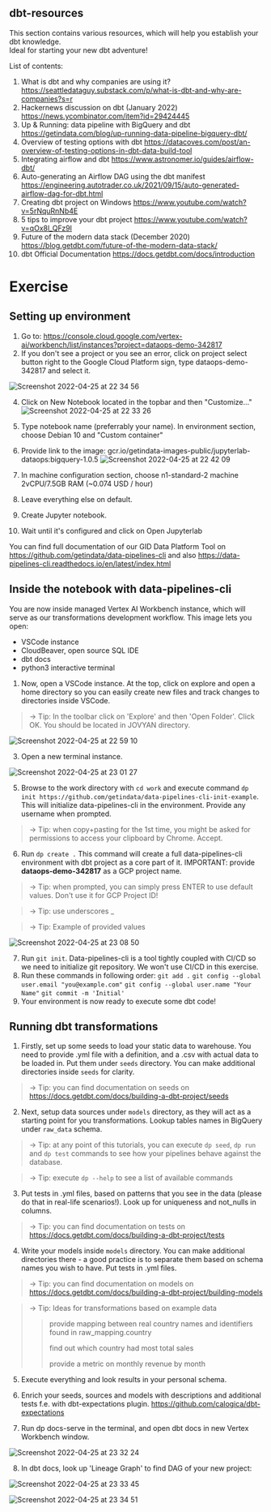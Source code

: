 ## dbt-resources

This section contains various resources, which will help you establish your dbt knowledge.
<br>Ideal for starting your new dbt adventure!

List of contents:
1. What is dbt and why companies are using it?
  https://seattledataguy.substack.com/p/what-is-dbt-and-why-are-companies?s=r
2. Hackernews discussion on dbt (January 2022)
  https://news.ycombinator.com/item?id=29424445
3. Up & Running: data pipeline with BigQuery and dbt
  https://getindata.com/blog/up-running-data-pipeline-bigquery-dbt/
4. Overview of testing options with dbt
  https://datacoves.com/post/an-overview-of-testing-options-in-dbt-data-build-tool
5. Integrating airflow and dbt
  https://www.astronomer.io/guides/airflow-dbt/
6. Auto-generating an Airflow DAG using the dbt manifest
  https://engineering.autotrader.co.uk/2021/09/15/auto-generated-airflow-dag-for-dbt.html
7. Creating dbt project on Windows
  https://www.youtube.com/watch?v=5rNquRnNb4E
8. 5 tips to improve your dbt project
  https://www.youtube.com/watch?v=qOx8l_QFz9I
9. Future of the modern data stack (December 2020)
  https://blog.getdbt.com/future-of-the-modern-data-stack/
10. dbt Official Documentation
  https://docs.getdbt.com/docs/introduction



# Exercise
## Setting up environment
1. Go to: https://console.cloud.google.com/vertex-ai/workbench/list/instances?project=dataops-demo-342817
2. If you don't see a project or you see an error, click on project select button right to the Google Cloud Platform sign, type dataops-demo-342817 and select it.

![Screenshot 2022-04-25 at 22 34 56](https://user-images.githubusercontent.com/77925576/165170378-c7ed628d-4f5c-4d30-be2c-0aaca3ae08a1.png)

4. Click on New Notebook located in the topbar and then "Customize..."
![Screenshot 2022-04-25 at 22 33 26](https://user-images.githubusercontent.com/77925576/165170160-a08af36a-d022-4c5d-b5cd-a181576a6f76.png)

5. Type notebook name (preferrably your name). In environment section, choose Debian 10 and "Custom container" 
6. Provide link to the image: gcr.io/getindata-images-public/jupyterlab-dataops:bigquery-1.0.5
![Screenshot 2022-04-25 at 22 42 09](https://user-images.githubusercontent.com/77925576/165171403-93633875-3f5c-429c-a40a-014a863cd10d.png)

8. In machine configuration section, choose n1-standard-2 machine 2vCPU/7.5GB RAM (~0.074 USD / hour)
9. Leave everything else on default.
10. Create Jupyter notebook.
11. Wait until it's configured and click on Open Jupyterlab

You can find full documentation of our GID Data Platform Tool on https://github.com/getindata/data-pipelines-cli and also https://data-pipelines-cli.readthedocs.io/en/latest/index.html

## Inside the notebook with data-pipelines-cli
You are now inside managed Vertex AI Workbench instance, which will serve as our transformations development workflow. This image lets you open:
- VSCode instance
- CloudBeaver, open source SQL IDE
- dbt docs
- python3 interactive terminal

1. Now, open a VSCode instance. At the top, click on explore and open a home directory so you can easily create new files and track changes to directories inside VSCode.
  
  >-> Tip: In the toolbar click on 'Explore' and then 'Open Folder'. Click OK. You should be located in JOVYAN directory.
  
![Screenshot 2022-04-25 at 22 59 10](https://user-images.githubusercontent.com/77925576/165173963-c2aaa4c9-d68b-4709-8ddf-1e1c63f79fe6.png)

3. Open a new terminal instance.

![Screenshot 2022-04-25 at 23 01 27](https://user-images.githubusercontent.com/77925576/165174292-ed5b1cc0-0516-40ec-89f9-aa6de7de833f.png)

5. Browse to the work directory with `cd work` and execute command `dp init https://github.com/getindata/data-pipelines-cli-init-example`. This will initialize data-pipelines-cli in the environment. Provide any username when prompted. 
  
  >-> Tip: when copy+pasting for the 1st time, you might be asked for permissions to access your clipboard by Chrome. Accept. 

6. Run `dp create .` This command will create a full data-pipelines-cli environment with dbt project as a core part of it. IMPORTANT: provide __dataops-demo-342817__ as a GCP project name.
  
  >-> Tip: when prompted, you can simply press ENTER to use default values. Don't use it for GCP Project ID!
  
  >-> Tip: use underscores _
  
  >-> Tip: Example of provided values
  
  ![Screenshot 2022-04-25 at 23 08 50](https://user-images.githubusercontent.com/77925576/165175393-660a9fec-9a07-4179-93bd-abd337f9d285.png)

7. Run `git init`. Data-pipelines-cli is a tool tightly coupled with CI/CD so we need to initialize git repository. We won't use CI/CD in this exercise.
8. Run these commands in following order:
   `git add .`
   `git config --global user.email "you@example.com"`
   `git config --global user.name "Your Name"`
   `git commit -m 'Initial'`
9. Your environment is now ready to execute some dbt code!

## Running dbt transformations
1. Firstly, set up some seeds to load your static data to warehouse. You need to provide .yml file with a definition, and a .csv with actual data to be loaded in. Put them under `seeds` directory. You can make additional directories inside `seeds` for clarity.
  
  >-> Tip: you can find documentation on seeds on https://docs.getdbt.com/docs/building-a-dbt-project/seeds

2. Next, setup data sources under `models` directory, as they will act as a starting point for you transformations. Lookup tables names in BigQuery under `raw_data` schema.
  
  >-> Tip: at any point of this tutorials, you can execute `dp seed`, `dp run` and `dp test` commands to see how your pipelines behave against the database.
  
  >-> Tip: execute `dp --help` to see a list of available commands

3. Put tests in .yml files, based on patterns that you see in the data (please do that in real-life scenarios!). Look up for uniqueness and not_nulls in columns. 
  
  >-> Tip: you can find documentation on tests on https://docs.getdbt.com/docs/building-a-dbt-project/tests

4. Write your models inside `models` directory. You can make additional directories there - a good practice is to separate them based on schema names you wish to have. Put tests in .yml files.
  
  >-> Tip: you can find documentation on models on https://docs.getdbt.com/docs/building-a-dbt-project/building-models

  >-> Tip: Ideas for transformations based on example data
  >        
>> provide mapping between real country names and identifiers found in raw_mapping.country
  >>        
>> find out which country had most total sales 
  >>        
>> provide a metric on monthly revenue by month
5. Execute everything and look results in your personal schema.

6. Enrich your seeds, sources and models with descriptions and additional tests f.e. with dbt-expectations plugin. https://github.com/calogica/dbt-expectations

7. Run dp docs-serve in the terminal, and open dbt docs in new Vertex Workbench window. 

![Screenshot 2022-04-25 at 23 32 24](https://user-images.githubusercontent.com/77925576/165178605-707da95b-ebee-4e11-a495-ed27c3fb1c14.png)

8. In dbt docs, look up 'Lineage Graph' to find DAG of your new project:

![Screenshot 2022-04-25 at 23 33 45](https://user-images.githubusercontent.com/77925576/165178762-2d1a9222-8051-4a1e-9640-17ef2d77d02f.png)

![Screenshot 2022-04-25 at 23 34 51](https://user-images.githubusercontent.com/77925576/165178936-88c02bf2-1e27-4615-92cf-2612a928a5cd.png)
